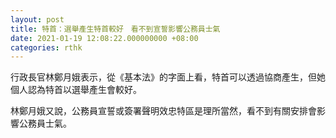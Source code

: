 ```yaml
---
layout: post
title: 特首：選舉產生特首較好　看不到宣誓影響公務員士氣
date: 2021-01-19 12:08:22.000000000 +08:00
categories: rthk
---
```


行政長官林鄭月娥表示，從《基本法》的字面上看，特首可以透過協商產生，但她個人認為特首以選舉產生會較好。

林鄭月娥又說，公務員宣誓或簽署聲明效忠特區是理所當然，看不到有關安排會影響公務員士氣。
